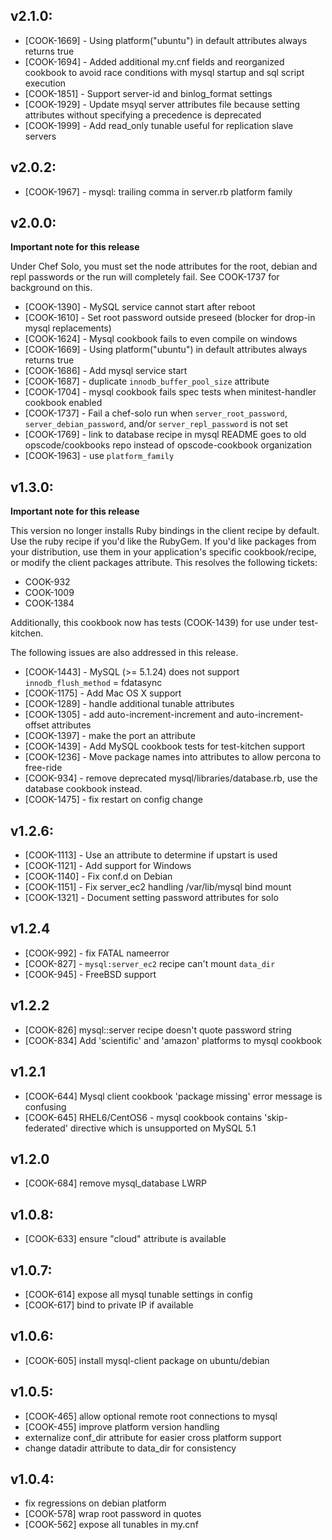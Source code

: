 ## v2.1.0:

* [COOK-1669] - Using platform("ubuntu") in default attributes always
  returns true
* [COOK-1694] - Added additional my.cnf fields and reorganized
  cookbook to avoid race conditions with mysql startup and sql script
  execution
* [COOK-1851] - Support server-id and binlog_format settings
* [COOK-1929] - Update msyql server attributes file because setting
  attributes without specifying a precedence is deprecated
* [COOK-1999] - Add read_only tunable useful for replication slave
  servers

## v2.0.2:

* [COOK-1967] - mysql: trailing comma in server.rb platform family

## v2.0.0:

**Important note for this release**

Under Chef Solo, you must set the node attributes for the root, debian
and repl passwords or the run will completely fail. See COOK-1737 for
background on this.

* [COOK-1390] - MySQL service cannot start after reboot
* [COOK-1610] - Set root password outside preseed (blocker for drop-in mysql
  replacements)
* [COOK-1624] - Mysql cookbook fails to even compile on windows
* [COOK-1669] - Using platform("ubuntu") in default attributes always returns true
* [COOK-1686] - Add mysql service start
* [COOK-1687] - duplicate `innodb_buffer_pool_size` attribute
* [COOK-1704] - mysql cookbook fails spec tests when minitest-handler cookbook enabled
* [COOK-1737] - Fail a chef-solo run when `server_root_password`,
  `server_debian_password`, and/or `server_repl_password` is not set
* [COOK-1769] - link to database recipe in mysql README goes to old opscode/cookbooks
  repo instead of opscode-cookbook organization
* [COOK-1963] - use `platform_family`

## v1.3.0:

**Important note for this release**

This version no longer installs Ruby bindings in the client recipe by
default. Use the ruby recipe if you'd like the RubyGem. If you'd like
packages from your distribution, use them in your application's
specific cookbook/recipe, or modify the client packages attribute.
This resolves the following tickets:

* COOK-932
* COOK-1009
* COOK-1384

Additionally, this cookbook now has tests (COOK-1439) for use under
test-kitchen.

The following issues are also addressed in this release.

* [COOK-1443] - MySQL (>= 5.1.24) does not support `innodb_flush_method`
  = fdatasync
* [COOK-1175] - Add Mac OS X support
* [COOK-1289] - handle additional tunable attributes
* [COOK-1305] - add auto-increment-increment and auto-increment-offset
  attributes
* [COOK-1397] - make the port an attribute
* [COOK-1439] - Add MySQL cookbook tests for test-kitchen support
* [COOK-1236] - Move package names into attributes to allow percona to
  free-ride
* [COOK-934] - remove deprecated mysql/libraries/database.rb, use the
  database cookbook instead.
* [COOK-1475] - fix restart on config change

## v1.2.6:

* [COOK-1113] - Use an attribute to determine if upstart is used
* [COOK-1121] - Add support for Windows
* [COOK-1140] - Fix conf.d on Debian
* [COOK-1151] - Fix server_ec2 handling /var/lib/mysql bind mount
* [COOK-1321] - Document setting password attributes for solo

## v1.2.4

* [COOK-992] - fix FATAL nameerror
* [COOK-827] - `mysql:server_ec2` recipe can't mount `data_dir`
* [COOK-945] - FreeBSD support

## v1.2.2

* [COOK-826] mysql::server recipe doesn't quote password string
* [COOK-834] Add 'scientific' and 'amazon' platforms to mysql cookbook

## v1.2.1

* [COOK-644] Mysql client cookbook 'package missing' error message is confusing
* [COOK-645] RHEL6/CentOS6 - mysql cookbook contains 'skip-federated' directive which is unsupported on MySQL 5.1

## v1.2.0

* [COOK-684] remove mysql_database LWRP

## v1.0.8:

* [COOK-633] ensure "cloud" attribute is available

## v1.0.7:

* [COOK-614] expose all mysql tunable settings in config
* [COOK-617] bind to private IP if available

## v1.0.6:

* [COOK-605] install mysql-client package on ubuntu/debian

## v1.0.5:

* [COOK-465] allow optional remote root connections to mysql
* [COOK-455] improve platform version handling
* externalize conf_dir attribute for easier cross platform support
* change datadir attribute to data_dir for consistency

## v1.0.4:

* fix regressions on debian platform
* [COOK-578] wrap root password in quotes
* [COOK-562] expose all tunables in my.cnf
